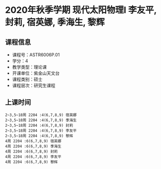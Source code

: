 # 2020年秋季学期 现代太阳物理I 李友平, 封莉, 宿英娜, 季海生, 黎辉






## 课程信息

- 课程号：ASTR6006P.01
- 学分：4
- 教学类型：理论课
- 开课单位：紫金山天文台
- 课程类别：硕士
- 课程层次：研究生课程

## 上课时间

```
2~3,5~18周 2204 :4(6,7,8,9) 宿英娜
2~3,5~18周 2204 :4(6,7,8,9) 季海生
2~3,5~18周 2204 :4(6,7,8,9) 封莉
2~3,5~18周 2204 :4(6,7,8,9) 李友平
2~3,5~18周 2204 :4(6,7,8,9) 黎辉
4周 2204 :6(6,7,8,9) 宿英娜
4周 2204 :6(6,7,8,9) 季海生
4周 2204 :6(6,7,8,9) 封莉
4周 2204 :6(6,7,8,9) 李友平
4周 2204 :6(6,7,8,9) 黎辉
```

